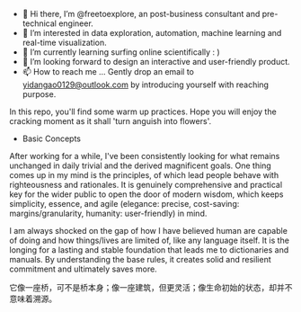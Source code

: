 - 👋 Hi there, I’m @freetoexplore, an post-business consultant and pre-technical engineer.
- 👀 I’m interested in data exploration, automation, machine learning and real-time visualization.
- 🌱 I’m currently learning surfing online scientifically : )
- 💞️ I’m looking forward to design an interactive and user-friendly product. 
- 📫 How to reach me ... Gently drop an email to yidangao0129@outlook.com by introducing yourself with reaching purpose.

In this repo, you'll find some warm up practices. Hope you will enjoy the cracking moment as it shall 'turn anguish into flowers'.

- Basic Concepts

After working for a while, I've been consistently looking for what remains unchanged in daily trivial and the derived magnificent goals. 
One thing comes up in my mind is the principles, of which lead people behave with righteousness and rationales.
It is genuinely comprehensive and practical key for the wider public to open the door of modern wisdom, 
which keeps simplicity, essence, and agile (elegance: precise, cost-saving: margins/granularity, humanity: user-friendly) in mind.

I am always shocked on the gap of how I have believed human are capable of doing and how things/lives are limited of, like any language itself. 
It is the longing for a lasting and stable foundation that leads me to dictionaries and manuals. By understanding the base rules, it creates solid and resilient commitment and ultimately saves more.



它像一座桥，可不是桥本身；像一座建筑，但更灵活；像生命初始的状态，却并不意味着溯源。

<!---
freetoexplore/freetoexplore is a ✨ special ✨ repository because its `README.md` (this file) appears on your GitHub profile.
You can click the Preview link to take a look at your changes.
--->
